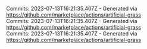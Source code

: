 Commits: 2023-07-13T16:21:35.407Z - Generated via https://github.com/marketplace/actions/artificial-grass
<br>
Commits: 2023-07-13T16:21:35.407Z - Generated via https://github.com/marketplace/actions/artificial-grass
<br>
Commits: 2023-07-13T16:21:35.407Z - Generated via https://github.com/marketplace/actions/artificial-grass
<br>
